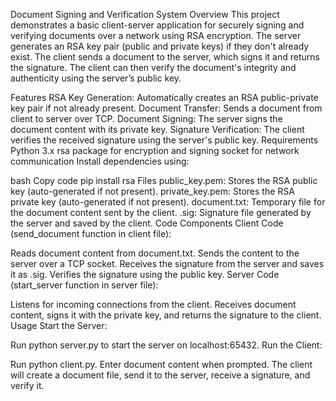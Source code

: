 Document Signing and Verification System
Overview
This project demonstrates a basic client-server application for securely signing and verifying documents over a network using RSA encryption. The server generates an RSA key pair (public and private keys) if they don't already exist. The client sends a document to the server, which signs it and returns the signature. The client can then verify the document's integrity and authenticity using the server’s public key.

Features
RSA Key Generation: Automatically creates an RSA public-private key pair if not already present.
Document Transfer: Sends a document from client to server over TCP.
Document Signing: The server signs the document content with its private key.
Signature Verification: The client verifies the received signature using the server's public key.
Requirements
Python 3.x
rsa package for encryption and signing
socket for network communication
Install dependencies using:

bash
Copy code
pip install rsa
Files
public_key.pem: Stores the RSA public key (auto-generated if not present).
private_key.pem: Stores the RSA private key (auto-generated if not present).
document.txt: Temporary file for the document content sent by the client.
<document>.sig: Signature file generated by the server and saved by the client.
Code Components
Client Code (send_document function in client file):

Reads document content from document.txt.
Sends the content to the server over a TCP socket.
Receives the signature from the server and saves it as <document>.sig.
Verifies the signature using the public key.
Server Code (start_server function in server file):

Listens for incoming connections from the client.
Receives document content, signs it with the private key, and returns the signature to the client.
Usage
Start the Server:

Run python server.py to start the server on localhost:65432.
Run the Client:

Run python client.py.
Enter document content when prompted. The client will create a document file, send it to the server, receive a signature, and verify it.
